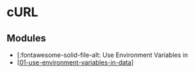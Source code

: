 cURL
===

Modules
---

- [:fontawesome-solid-file-alt: Use Environment Variables in
- [[01-use-environment-variables-in-data]]

[//begin]: # "Autogenerated link references for markdown compatibility"
[01-use-environment-variables-in-data]: 01-use-environment-variables-in-data.md "Use Environment Variables in Data"
[//end]: # "Autogenerated link references"